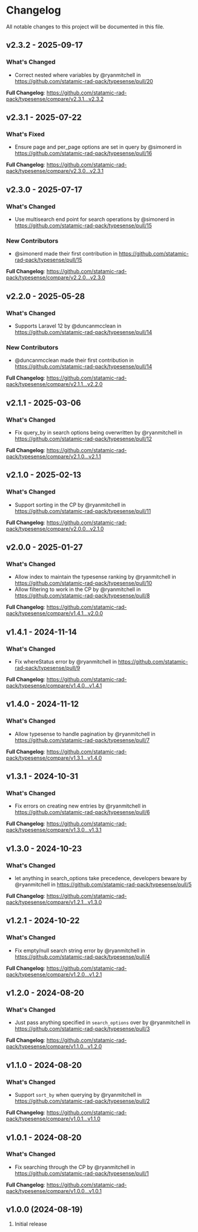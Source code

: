 # Changelog

All notable changes to this project will be documented in this file.

## v2.3.2 - 2025-09-17

### What's Changed

* Correct nested where variables by @ryanmitchell in https://github.com/statamic-rad-pack/typesense/pull/20

**Full Changelog**: https://github.com/statamic-rad-pack/typesense/compare/v2.3.1...v2.3.2

## v2.3.1 - 2025-07-22

### What's Fixed

* Ensure page and per_page options are set in query by @simonerd in https://github.com/statamic-rad-pack/typesense/pull/16

**Full Changelog**: https://github.com/statamic-rad-pack/typesense/compare/v2.3.0...v2.3.1

## v2.3.0 - 2025-07-17

### What's Changed

* Use multisearch end point for search operations by @simonerd in https://github.com/statamic-rad-pack/typesense/pull/15

### New Contributors

* @simonerd made their first contribution in https://github.com/statamic-rad-pack/typesense/pull/15

**Full Changelog**: https://github.com/statamic-rad-pack/typesense/compare/v2.2.0...v2.3.0

## v2.2.0 - 2025-05-28

### What's Changed

* Supports Laravel 12 by @duncanmcclean in https://github.com/statamic-rad-pack/typesense/pull/14

### New Contributors

* @duncanmcclean made their first contribution in https://github.com/statamic-rad-pack/typesense/pull/14

**Full Changelog**: https://github.com/statamic-rad-pack/typesense/compare/v2.1.1...v2.2.0

## v2.1.1 - 2025-03-06

### What's Changed

* Fix query_by in search options being overwritten by @ryanmitchell in https://github.com/statamic-rad-pack/typesense/pull/12

**Full Changelog**: https://github.com/statamic-rad-pack/typesense/compare/v2.1.0...v2.1.1

## v2.1.0 - 2025-02-13

### What's Changed

* Support sorting in the CP by @ryanmitchell in https://github.com/statamic-rad-pack/typesense/pull/11

**Full Changelog**: https://github.com/statamic-rad-pack/typesense/compare/v2.0.0...v2.1.0

## v2.0.0 - 2025-01-27

### What's Changed

* Allow index to maintain the typesense ranking by @ryanmitchell in https://github.com/statamic-rad-pack/typesense/pull/10
* Allow filtering to work in the CP by @ryanmitchell in https://github.com/statamic-rad-pack/typesense/pull/8

**Full Changelog**: https://github.com/statamic-rad-pack/typesense/compare/v1.4.1...v2.0.0

## v1.4.1 - 2024-11-14

### What's Changed

* Fix whereStatus error by @ryanmitchell in https://github.com/statamic-rad-pack/typesense/pull/9

**Full Changelog**: https://github.com/statamic-rad-pack/typesense/compare/v1.4.0...v1.4.1

## v1.4.0 - 2024-11-12

### What's Changed

* Allow typesense to handle pagination by @ryanmitchell in https://github.com/statamic-rad-pack/typesense/pull/7

**Full Changelog**: https://github.com/statamic-rad-pack/typesense/compare/v1.3.1...v1.4.0

## v1.3.1 - 2024-10-31

### What's Changed

* Fix errors on creating new entries by @ryanmitchell in https://github.com/statamic-rad-pack/typesense/pull/6

**Full Changelog**: https://github.com/statamic-rad-pack/typesense/compare/v1.3.0...v1.3.1

## v1.3.0 - 2024-10-23

### What's Changed

* let anything in search_options take precedence, developers beware by @ryanmitchell in https://github.com/statamic-rad-pack/typesense/pull/5

**Full Changelog**: https://github.com/statamic-rad-pack/typesense/compare/v1.2.1...v1.3.0

## v1.2.1 - 2024-10-22

### What's Changed

* Fix empty/null search string error by @ryanmitchell in https://github.com/statamic-rad-pack/typesense/pull/4

**Full Changelog**: https://github.com/statamic-rad-pack/typesense/compare/v1.2.0...v1.2.1

## v1.2.0 - 2024-08-20

### What's Changed

* Just pass anything specified in `search_options` over by @ryanmitchell in https://github.com/statamic-rad-pack/typesense/pull/3

**Full Changelog**: https://github.com/statamic-rad-pack/typesense/compare/v1.1.0...v1.2.0

## v1.1.0 - 2024-08-20

### What's Changed

* Support `sort_by` when querying by @ryanmitchell in https://github.com/statamic-rad-pack/typesense/pull/2

**Full Changelog**: https://github.com/statamic-rad-pack/typesense/compare/v1.0.1...v1.1.0

## v1.0.1 - 2024-08-20

### What's Changed

* Fix searching through the CP by @ryanmitchell in https://github.com/statamic-rad-pack/typesense/pull/1

**Full Changelog**: https://github.com/statamic-rad-pack/typesense/compare/v1.0.0...v1.0.1

## v1.0.0 (2024-08-19)

1. Initial release
